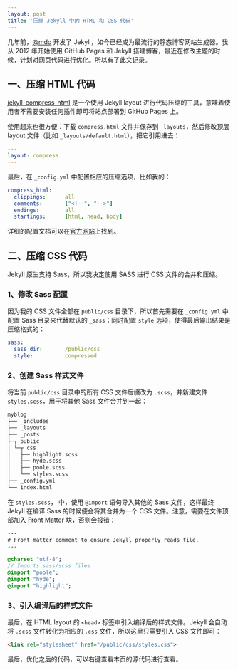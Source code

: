 ```yaml
---
layout: post
title: '压缩 Jekyll 中的 HTML 和 CSS 代码'
---
```


几年前，[@mdo](http://markdotto.com/) 开发了 Jekyll，如今已经成为最流行的静态博客网站生成器。我从 2012 年开始使用 GitHub Pages 和 Jekyll 搭建博客，最近在修改主题的时候，计划对网页代码进行优化。所以有了此文记录。


## 一、压缩 HTML 代码

[jekyll-compress-html](https://github.com/penibelst/jekyll-compress-html) 是一个使用 Jekyll layout 进行代码压缩的工具，意味着使用者不需要安装任何插件即可将站点部署到 GitHub Pages 上。

使用起来也很方便：下载 `compress.html` 文件并保存到 `_layouts`，然后修改顶层 layout 文件（比如 `_layouts/default.html`），把它引用进去：

~~~yaml
---
layout: compress
---
~~~

最后，在 `_config.yml` 中配置相应的压缩选项，比如我的：

~~~yaml
compress_html:
  clippings:      all
  comments:       ["<!--", "-->"]
  endings:        all
  startings:      [html, head, body]
~~~

详细的配置文档可以在[官方网站](http://jch.penibelst.de/)上找到。


## 二、压缩 CSS 代码

Jekyll 原生支持 Sass，所以我决定使用 SASS 进行 CSS 文件的合并和压缩。

### 1、修改 Sass 配置

因为我的 CSS 文件全部在 `public/css` 目录下，所以首先需要在 `_config.yml` 中配置 Sass 目录来代替默认的 `_sass`；同时配置 `style` 选项，使得最后输出结果是压缩格式的：

~~~yaml
sass:
  sass_dir:       /public/css
  style:          compressed
~~~

### 2、创建 Sass 样式文件

将当前 `public/css` 目录中的所有 CSS 文件后缀改为 `.scss`，并新建文件 `styles.scss`，用于将其他 Sass 文件合并到一起：

~~~sh
myblog
├── _includes
├── _layouts
├── _posts
├─┬ public
│ └─┬ css
│   ├── highlight.scss
│   ├── hyde.scss
│   ├── poole.scss
│   └── styles.scss
├── _config.yml
└── index.html
~~~


在 `styles.scss`， 中，使用 `@import` 语句导入其他的 Sass 文件，这样最终 Jekyll 在编译 Sass 的时候便会将其合并为一个 CSS 文件。注意，需要在文件顶部加入 [Front Matter](https://jekyllrb.com/docs/frontmatter/) 块，否则会报错：

~~~sass
---
# Front matter comment to ensure Jekyll properly reads file.
---

@charset "utf-8";
// Imports sass/scss files
@import "poole";
@import "hyde";
@import "highlight";
~~~

### 3、引入编译后的样式文件

最后，在 HTML layout 的 `<head>` 标签中引入编译后的样式文件。Jekyll 会自动将 `.scss` 文件转化为相应的 `.css` 文件，所以这里只需要引入 CSS 文件即可：

~~~html
<link rel="stylesheet" href="/public/css/styles.css">
~~~


最后，优化之后的代码，可以右键查看本页的源代码进行查看。
